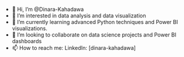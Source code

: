 - 👋 Hi, I’m @Dinara-Kahadawa
- 👀 I’m interested in data analysis and data visualization
- 🌱 I’m currently learning advanced Python techniques and Power BI visualizations.
- 💞️ I’m looking to collaborate on data science projects and Power BI dashboards
- 📫 How to reach me:
  LinkedIn: [dinara-kahadawa]

<!---
Dinara-Kahadawa/Dinara-Kahadawa is a ✨ special ✨ repository because its `README.md` (this file) appears on your GitHub profile.
You can click the Preview link to take a look at your changes.
--->
